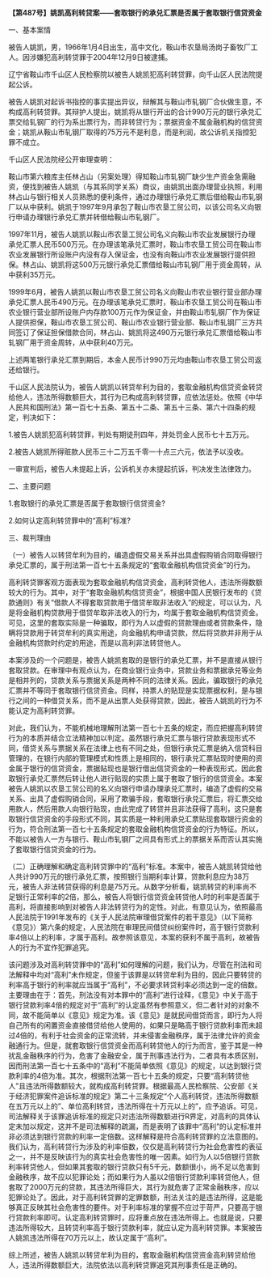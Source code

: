 **【第487号】姚凯高利转贷案——套取银行的承兑汇票是否属于套取银行信贷资金**

一、基本案情

被告人姚凯，男，1966年1月4日出生，高中文化，鞍山市农垦局汤岗子畜牧厂工人。因涉嫌犯高利转贷罪于2004年12月9日被逮捕。

辽宁省鞍山市千山区人民检察院以被告人姚凯犯高利转贷罪，向千山区人民法院提起公诉。

被告人姚凯对起诉书指控的事实提出异议，辩解其与鞍山市轧钢厂合伙做生意，不构成高利转贷罪。其辩护人提出，姚凯将从银行开出的合计990万元的银行承兑汇票交给轧钢厂的行为系出票行为，而非转贷行为；票据资金不属金融机构的信贷资金；姚凯从鞍山市轧钢厂取得的75万元不是利息，而是利润，故公诉机关指控犯罪不成立。

千山区人民法院经公开审理查明：

鞍山市第六粮库主任林占山（另案处理）得知鞍山市轧钢厂缺少生产资金急需融资，便找到被告人姚凯（与其系同学关系）商议，由姚凯出面办理营业执照，利用林占山与银行相关人员熟悉的便利条件，通过办理银行承兑汇票后借给鞍山市轧钢厂以从中获利。姚凯于1997年9月承包了鞍山市农垦工贸公司，以该公司名义向银行申请办理银行承兑汇票并转借给鞍山市轧钢厂。

1997年11月，被告人姚凯以鞍山市农垦工贸公司名义向鞍山市农业发展银行办理承兑汇票人民币500万元。在办理该笔承兑汇票时，鞍山市农垦工贸公司在鞍山市农业发展银行所设账户内没有存入保证金，也没有向鞍山市农业发展银行提供担保。林占山、姚凯将这500万元银行承兑汇票借给鞍山市轧钢厂用于资金周转，从中获利35万元。

1999年6月，被告人姚凯以鞍山市农垦工贸公司名义向鞍山市农业银行营业部办理承兑汇票人民币490万元。在办理该笔承兑汇票时，鞍山市农垦工贸公司在鞍山市农业银行营业部所设账户内存款100万元作为保证金，并由鞍山市轧钢厂作为保证人提供担保，鞍山市农垦工贸公司、鞍山市农业银行营业部、鞍山市轧钢厂三方共同签订了保证担保借款合同，林占山、姚凯将这490万元银行承兑汇票借给鞍山市轧钢厂用于资金周转，从中获利40万元。

上述两笔银行承兑汇票到期后，本金人民币计990万元均由鞍山市农垦工贸公司返还给银行。

千山区人民法院认为，被告人姚凯以转贷牟利为目的，套取金融机构信贷资金转贷给他人，违法所得数额巨大，其行为已构成高利转贷罪，应依法惩处。依照《中华人民共和国刑法》第一百七十五条、第五十二条、第五十三条、第六十四条的规定，判决如下：

1.被告人姚凯犯高利转贷罪，判处有期徒刑四年，并处罚金人民币七十五万元。

2.被告人姚凯所得赃款人民币三十二万五千零一十点三六元，依法予以没收。

一审宣判后，被告人未提起上诉，公诉机关亦未提起抗诉，判决发生法律效力。

二、主要问题

1.套取银行的承兑汇票是否属于套取银行信贷资金?

2.如何认定高利转贷罪中的“高利”标准?

三、裁判理由

（一）被告人以转贷牟利为目的，编造虚假交易关系并出具虚假购销合同取得银行承兑汇票的，属于刑法第一百七十五条规定的“套取金融机构信贷资金”的行为。

高利转贷罪客观方面表现为套取金融机构信贷资金，高利转贷他人，违法所得数额较大的行为。其中，对于“套取金融机构信贷资金”，根据中国人民银行发布的《贷款通则》有关“借款人不得套取贷款用于借贷牟取非法收入”的规定，可以认为，凡是将金融机构贷款用于借贷牟取非法收入的行为，均属于套取金融机构信贷资金。可见，这里的套取实际是一种骗取，即行为人以虚假的贷款理由或者贷款条件，隐瞒将贷款用于转贷牟利的真实用途，向金融机构申请贷款，然后将贷款并非用于从金融机构贷款时约定的用途，而是以高利非法转贷他人。

本案涉及的一个问题是，被告人姚凯套取的是银行的承兑汇票，并不是直接从银行套取贷款。在审理中有观点认为，在商业银行业务中，贷款业务和票据承兑等业务是相并列的，贷款关系与票据关系是两种不同的法律关系。因此，骗取银行的承兑汇票并不等同于套取银行信贷资金。同样，持票人的贴现是实现票据权利，是与银行之间的一种借贷关系，而不是从出票人处获得贷款，因此，被告人姚凯的行为不能认定为高利转贷罪。

对此，我们认为，不能机械地理解刑法第一百七十五条的规定，而应把握高利转贷行为的本质并结合立法精神加以判定。虽然银行承兑汇票与银行贷款表现形式不同，借贷关系与票据关系在法律上也有不同之处，但银行承兑汇票是纳入信贷科目管理的，在银行内部的管理模式和性质上是相同的，银行承兑汇票贴现时使用的资金属于银行的信贷资金，票据贴现也是银行借出信贷资金的一种表现形式，因此套取银行承兑汇票然后转让他人进行贴现的实质上属于套取了银行的信贷资金。本案被告人姚凯以农垦工贸公司的名义向银行申请办理承兑汇票时，编造了虚假的交易关系、出具了虚假购销合同，采用了欺骗手段，套取银行承兑汇票后，将汇票交给用款人，然后用款人向银行贴现，由此完成了转贷并且非法获得了高利，这只是套取银行信贷资金的手段形式不同，其实质是一种利用承兑汇票贴现套取银行资金的行为，符合刑法第一百七十五条规定的套取金融机构信贷资金的行为特征。所以，不能以被告人一方与银行、鞍山市轧钢厂之间具有形式上的票据关系而否认其实施了套取银行信贷资金的行为。

（二）正确理解和确定高利转贷罪中的“高利”标准。本案中，被告人姚凯转贷给他人共计990万元的银行承兑汇票，按照银行当期利率计算，贷款利息应为38万元，被告人非法转贷获得的利息是75万元。从数字分析看，姚凯转贷的利率尚不足银行正常利率的2倍，那么，被告人将银行信贷资金转贷他人时的利率是否属于高利，将直接影响到对被告人非法转贷行为的定性。对此，有意见认为，依照最高人民法院于1991年发布的《关于人民法院审理借贷案件的若干意见》（以下简称《意见》）第六条的规定，人民法院在审理民间借贷纠纷案件时，高于银行贷款利率4倍以上的利率，才属于高利。故参照该意见，本案的获利不属于高利，故被告人的行为不宜作犯罪追究。

该问题涉及对高利转贷罪中的“高利”如何理解的问题，我们认为，尽管在刑法和司法解释中均对“高利”未作规定，但鉴于该罪是以转贷牟利为目的，因此只要转贷的利率高于银行的利率就应当属于“高利”，不必要求转贷利率必须达到一定的倍数。主要理由在于：首先，刑法没有对本罪中的“高利”进行诠释，《意见》中关于高于银行贷款利率4倍的规定对于“高利”的认定虽然有参照意义，但二者针对的对象不同，故不能简单以《意见》规定为准。该《意见》是就民间借贷而言，即行为人将自己所有的闲置资金直接借贷给他人使用的，如果只是略高于银行贷款利率而未超过4倍的，有利于社会资金的正常流转，并未侵害金融秩序，属于法律允许的资金融通行为。但是，就套取银行信贷资金而高利转贷他人的行为而言，鉴于其是一种扰乱金融秩序的行为，危害了金融安全，属于刑事违法行为，二者具有本质区别，因而刑法第一百七十五条中的“高利”不能简单依照《意见》的规定，以达到银行贷款利率的4倍为准。其次，根据刑法第一百七十五条的规定，只要“高利转贷他人”且违法所得数额较大，就构成高利转贷罪。根据最高人民检察院、公安部《关于经济犯罪案件追诉标准的规定》第二十三条规定“个人高利转贷，违法所得数额在五万元以上的”、单位高利转贷，违法所得在十万元以上的”，应予追诉。可见，司法解释关于该罪追诉标准的规定只对违法所得数额进行R界定，对高利的具体认定未加以规定，这并不是司法解释的疏漏，而是表明了该罪中“高利”的认定标准并非必须达到银行贷款的利率一定倍数。这样解释是符合高利转贷罪的立法意图的。我们认为，高利转贷行为涉及的利率倍数，仅仅是高利转贷行为社会危害性的表征之一，并不是反映该行为的真实社会危害性的唯一因素。如行为人以5倍银行贷款利率转贷他人，但如果其套取的银行贷款只有5千元，数额很小，尚不足以危害到金融秩序，故不应以犯罪论处；而如果行为人虽以2倍银行贷款利率转贷他人，但套取了2000万元的贷款，其违法所得巨大，其行为就危害了正常金融秩序，应以犯罪论处了。因此，对于高利转贷罪的定罪数额，刑法关注的是违法所得，这是能够真正反映其社会危害性的要件。对于利率标准的掌握不应过于苛严，只要高于银行贷款利率即可。认定高利转贷罪时，应将重点放在违法所得上。也就是说，只要违法所得较大，且转贷利率高于银行贷款利率，就应认定为高利转贷罪。本案被告人姚凯违法所得在70万元以上，故认定属于“高利”。

综上所述，被告人姚凯以转贷牟利为目的，套取金融机构信贷资金高利转贷给他人，违法所得数额巨大，法院依法以高利转贷罪追究其刑事责任是正确的。